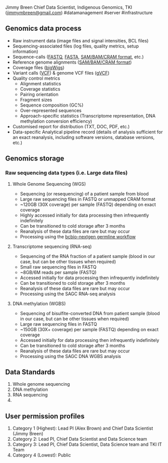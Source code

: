 Jimmy Breen
Chief Data Scientist, Indigenous Genomics, TKI
(jimmymbreen@gmail.com)
#datamanagement #server #infrastructure

## Genomics data process
- Raw instrument data (image files and signal intensities, BCL files) 
- Sequencing-associated files (log files, quality metrics, setup information) 
- Sequence-calls ([FASTQ](https://en.wikipedia.org/wiki/FASTQ_format), [FASTA](https://en.wikipedia.org/wiki/FASTA), [SAM/BAM/CRAM format](https://samtools.github.io/hts-specs/SAMv1.pdf), etc.) 
- Reference genome alignments ([SAM/BAM/CRAM format](https://samtools.github.io/hts-specs/SAMv1.pdf)) 
- Coverage files ([bigWigs](https://genome.ucsc.edu/goldenpath/help/bigWig.html))
- Variant calls ([VCF](https://en.wikipedia.org/wiki/Variant_Call_Format)) & genome VCF files ([gVCF](https://support.illumina.com/help/BS_App_TSA_help/Content/Vault/Informatics/Sequencing_Analysis/BS/swSEQ_mBS_gVCF.htm#:~:text=gVCF%20is%20a%20text%20file,single%20'block'%20VCF%20records.))
- Quality control metrics
	- Alignment statistics
	- Coverage statistics
	- Pairing orientation
	- Fragment sizes
	- Sequence composition (GC%)
	- Over-represented sequences
	- Approach-specific statistics (Transcriptome representation, DNA methylation conversion efficiency)
- Customised report for distribution (TXT, DOC, PDF, etc.) 
- Data-specific Analytical pipeline record (details of analysis sufficient for an exact reanalysis, including software versions, database versions, etc.)

## Genomics storage
### Raw sequencing data types (i.e. Large data files)
1. Whole Genome Sequencing (WGS)
	- Sequencing (or resequencing) of a patient sample from blood
	- Large raw sequencing files in FASTQ or unmapped CRAM format
	- ~120GB (30X coverage) per sample (FASTQ) depending on exact coverage
	- Highly accessed initially for data processing then infrequently indefinitely
	- Can be transitioned to cold storage after 3 months
	- Reanalysis of these data files are rare but may occur 
	- Processing using the [bcbio-nextgen germline workflow](https://github.com/bcbio/bcbio-nextgen)

2. Transcriptome sequencing (RNA-seq)
	- Sequencing of the RNA fraction of a patient sample (blood in our case, but can be other tissues when required)
	- Small raw sequencing files in FASTQ
	- ~8GB/6M reads per sample (FASTQ)
	- Accessed initially for data processing then infrequently indefinitely
	- Can be transitioned to cold storage after 3 months
	- Reanalysis of these data files are rare but may occur
	- Processing using the SAGC RNA-seq analysis

3. DNA methylation (WGBS)
	- Sequencing of bisulfite-converted DNA from patient sample (blood in our case, but can be other tissues when required)
	- Large raw sequencing files in FASTQ
	- ~150GB (30X+ coverage) per sample (FASTQ) depending on exact coverage
	- Accessed initially for data processing then infrequently indefinitely
	- Can be transitioned to cold storage after 3 months
	- Reanalysis of these data files are rare but may occur
	- Processing using the SAGC DNA WGBS analysis

## Data Standards
1. Whole genome sequencing
2. DNA methylation
3. RNA sequencing
4. 

## User permission profiles
1. Category 1 (Highest): Lead PI (Alex Brown) and Chief Data Scientist (Jimmy Breen)
2. Category 2: Lead PI, Chief Data Scientist and Data Science team
3. Category 3: Lead PI, Chief Data Scientist, Data Science team and TKI IT Team
4. Category 4 (Lowest): Public
